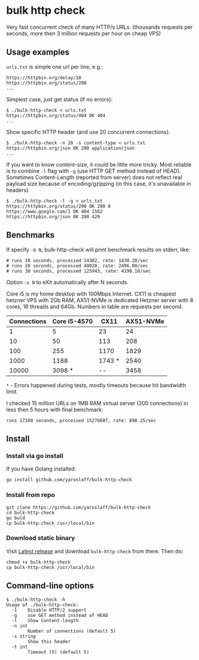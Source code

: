 # bulk http check

Very fast concurrent check of many HTTP/s URLs. (thousands requests per seconds, more then 3 million requests per hour on cheap VPS)

## Usage examples
`urls.txt` is simple one url per line, e.g.:
~~~
https://httpbin.org/delay/10
https://httpbin.org/status/200
...
~~~

Simplest case, just get status (if no errors):
```shell
$ ./bulk-http-check < urls.txt 
https://httpbin.org/status/404 OK 404
...
```

Show specific HTTP header (and use 20 concurrent connections):
```
$ ./bulk-http-check -n 20 -s content-type < urls.txt 
https://httpbin.org/json OK 200 application/json
... 
```

If you want to know content-size, it could be little more tricky. Most reliable is to combine `-l` flag with `-g` (use HTTP GET method instead of HEAD). Sometimes Content-Length (reported from server) does not reflect real payload size because of encoding/gzipping (in this case, it's unavailable in headers).

```
$ ./bulk-http-check -l -g < urls.txt 
https://httpbin.org/status/200 OK 200 0
https://www.google.com/1 OK 404 1562
https://httpbin.org/json OK 200 429
```

## Benchmarks
If specify `-b N`, bulk-http-check will print benchmark results on stderr, like:
~~~
# runs 10 seconds, processed 14302, rate: 1430.20/sec
# runs 20 seconds, processed 49920, rate: 2496.00/sec
# runs 30 seconds, processed 125943, rate: 4198.10/sec
~~~

Option `-x N` to eXit automatically after N seconds.

Core i5 is my home desktop with 100Mbps Internet. CX11 is cheapest hetzner VPS with 2Gb RAM, AX51-NVMe is dedicated Hetzner server with 8 cores, 16 threads and 64Gb. Numbers in table are requests per second.


| Connections  | Core i5-4570 | CX11 |  AX51-NVMe |
|---           |---           |---   |---         |
| 1            | 5            | 23   |         24 |
| 10           | 50           |113   |        208 |
| 100          | 255          |1170  |       1829 |
| 1000         | 1188         |1743 *|       2540 |
| 10000        | 3098 *       |--    |       3458 |

`*` - Errors happened during tests, mostly timeouts because hit bandwidth limit.

I checked 15 million URLs on 1MB RAM virtual server (200 connections) in less then 5 hours with final benchmark:
~~~
runs 17160 seconds, processed 15276607, rate: 890.25/sec
~~~

## Install

### Install via go install
If you have Golang installed:
~~~
go install github.com/yaroslaff/bulk-http-check
~~~

### Install from repo
~~~
git clone https://github.com/yaroslaff/bulk-http-check
cd bulk-http-check
go buld
cp bulk-http-check /usr/local/bin
~~~

### Download static binary 
Visit [Latest release](https://github.com/yaroslaff/bulk-http-check/releases/latest) and download `bulk-http-check` from there.
Then do:
~~~
chmod +x bulk-http-check
cp bulk-http-check /usr/local/bin
~~~



## Command-line options

```
$ ./bulk-http-check -h
Usage of ./bulk-http-check:
  -1	Disable HTTP/2 support
  -g	use GET method instead of HEAD
  -l	Show Content-length
  -n int
    	Number of connections (default 5)
  -s string
    	Show this header
  -t int
    	Timeout (5) (default 5)
```


